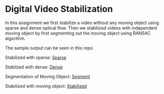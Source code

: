 # Digital Video Stabilization

In this assignment we first stabilize a video without any moving object using sparse and dense optical flow.
Then we stabilized videos with independent moving object by first segmenting out the moving object using RANSAC algorithm.

The sample output can be seen in this repo

Stabilized with sparse: [Sparse](https://github.com/zzharsh/CS763-Assignments/blob/main/Ass-6/1.avi)

Stabilzed with dense: [Dense](https://github.com/zzharsh/CS763-Assignments/blob/main/Ass-6/1_d.avi)

Segmentation of Moving Object: [Segment](https://github.com/zzharsh/CS763-Assignments/blob/main/Ass-6/1_sep.avi)

Stabilized with moving object: [Stabilized](https://github.com/zzharsh/CS763-Assignments/blob/main/Ass-6/1_2_dense.avi)
